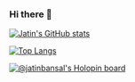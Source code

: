 ### Hi there 👋

[![Jatin's GitHub stats](https://jatin-bansal-readme-stats-git-main-jatins-projects-a441fa8e.vercel.app/api?username=jatin-bansal-21&show_icons=true&include_all_commits=true&count_private=true)](https://github.com/anuraghazra/github-readme-stats)

[![Top Langs](https://jatin-bansal-readme-stats-git-main-jatins-projects-a441fa8e.vercel.app/api/top-langs/?username=jatin-bansal-21&langs_count=10)](https://github.com/anuraghazra/github-readme-stats)

[![@jatinbansal's Holopin board](https://holopin.io/api/user/board?user=jatinbansal)](https://holopin.io/@jatinbansal)

<!--
**jatin-bansal-21/jatin-bansal-21** is a ✨ _special_ ✨ repository because its `README.md` (this file) appears on your GitHub profile.

Here are some ideas to get you started:

- 🔭 I’m currently working on ...
- 🌱 I’m currently learning ...
- 👯 I’m looking to collaborate on ...
- 🤔 I’m looking for help with ...
- 💬 Ask me about ...
- 📫 How to reach me: ...
- 😄 Pronouns: ...
- ⚡ Fun fact: ...
-->
